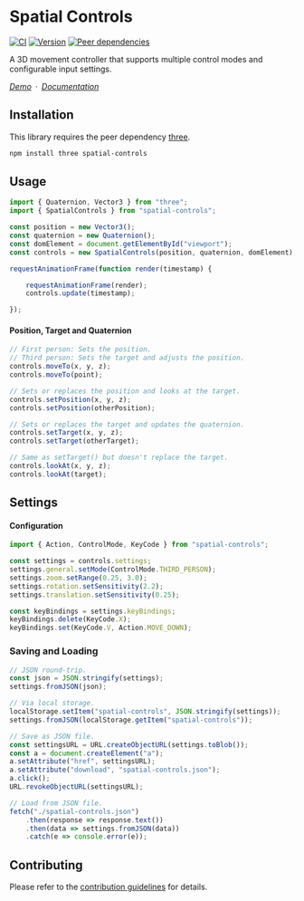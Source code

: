# Spatial Controls

[![CI](https://github.com/vanruesc/spatial-controls/actions/workflows/ci.yml/badge.svg)](https://github.com/vanruesc/spatial-controls/actions/workflows/ci.yml)
[![Version](https://badgen.net/npm/v/spatial-controls?color=green)](https://www.npmjs.com/package/spatial-controls)
[![Peer dependencies](https://badgen.net/david/peer/vanruesc/spatial-controls)](https://david-dm.org/vanruesc/spatial-controls?type=peer)

A 3D movement controller that supports multiple control modes and configurable input settings.

*[Demo](https://vanruesc.github.io/spatial-controls/public/demo)&ensp;&middot;&ensp;[Documentation](https://vanruesc.github.io/spatial-controls/public/docs)*


## Installation

This library requires the peer dependency [three](https://github.com/mrdoob/three.js/).

```sh
npm install three spatial-controls
```


## Usage

```js
import { Quaternion, Vector3 } from "three";
import { SpatialControls } from "spatial-controls";

const position = new Vector3();
const quaternion = new Quaternion();
const domElement = document.getElementById("viewport");
const controls = new SpatialControls(position, quaternion, domElement);

requestAnimationFrame(function render(timestamp) {

	requestAnimationFrame(render);
	controls.update(timestamp);

});
```

#### Position, Target and Quaternion

```js
// First person: Sets the position.
// Third person: Sets the target and adjusts the position.
controls.moveTo(x, y, z);
controls.moveTo(point);

// Sets or replaces the position and looks at the target.
controls.setPosition(x, y, z);
controls.setPosition(otherPosition);

// Sets or replaces the target and updates the quaternion.
controls.setTarget(x, y, z);
controls.setTarget(otherTarget);

// Same as setTarget() but doesn't replace the target.
controls.lookAt(x, y, z);
controls.lookAt(target);
```

## Settings

#### Configuration

```js
import { Action, ControlMode, KeyCode } from "spatial-controls";

const settings = controls.settings;
settings.general.setMode(ControlMode.THIRD_PERSON);
settings.zoom.setRange(0.25, 3.0);
settings.rotation.setSensitivity(2.2);
settings.translation.setSensitivity(0.25);

const keyBindings = settings.keyBindings;
keyBindings.delete(KeyCode.X);
keyBindings.set(KeyCode.V, Action.MOVE_DOWN);
```

### Saving and Loading

```js
// JSON round-trip.
const json = JSON.stringify(settings);
settings.fromJSON(json);

// Via local storage.
localStorage.setItem("spatial-controls", JSON.stringify(settings));
settings.fromJSON(localStorage.getItem("spatial-controls"));

// Save as JSON file.
const settingsURL = URL.createObjectURL(settings.toBlob());
const a = document.createElement("a");
a.setAttribute("href", settingsURL);
a.setAttribute("download", "spatial-controls.json");
a.click();
URL.revokeObjectURL(settingsURL);

// Load from JSON file.
fetch("./spatial-controls.json")
	.then(response => response.text())
	.then(data => settings.fromJSON(data))
	.catch(e => console.error(e));
```


## Contributing

Please refer to the [contribution guidelines](https://github.com/vanruesc/spatial-controls/blob/main/.github/CONTRIBUTING.md) for details.
